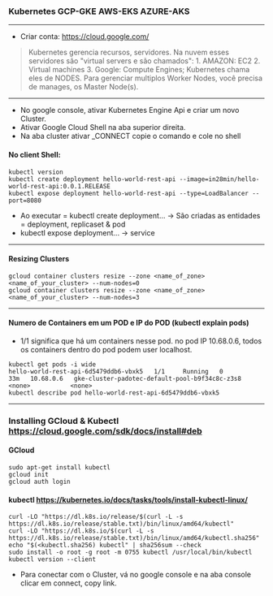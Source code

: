 ### Kubernetes   GCP-GKE AWS-EKS AZURE-AKS
---
* Criar conta: https://cloud.google.com/  

> Kubernetes gerencia recursos, servidores. 
> Na nuvem esses servidores são "virtual servers e são chamados": 1. AMAZON: EC2 2. Virtual machines 3. Google: Compute Engines;
> Kubernetes chama eles de NODES.
> Para gerenciar multiplos Worker Nodes, você precisa de manages, os Master Node(s).
---
* No google console, ativar Kubernetes Engine Api e criar um novo Cluster.
* Ativar Google Cloud Shell na aba superior direita.
* Na aba cluster ativar _CONNECT copie o comando e cole no shell
#### No client Shell:
```
kubectl version
kubectl create deployment hello-world-rest-api --image=in28min/hello-world-rest-api:0.0.1.RELEASE
kubectl expose deployment hello-world-rest-api --type=LoadBalancer --port=8080
```
* Ao executar = kubectl create deployment... -> São criadas as entidades = deployment, replicaset & pod
* kubectl expose deployment... -> service
---
#### Resizing Clusters
```
gcloud container clusters resize --zone <name_of_zone> <name_of_your_cluster> --num-nodes=0
gcloud container clusters resize --zone <name_of_zone> <name_of_your_cluster> --num-nodes=3
```
---
#### Numero de Containers em um POD e IP do POD (kubectl explain pods)
* 1/1 significa que há um containers nesse pod. no pod IP 10.68.0.6, todos os containers dentro do pod podem user localhost.
```
kubectl get pods -i wide
hello-world-rest-api-6d5479ddb6-vbxk5   1/1     Running   0          33m   10.68.0.6   gke-cluster-padotec-default-pool-b9f34c8c-z3s8   <none>           <none>
kubectl describe pod hello-world-rest-api-6d5479ddb6-vbxk5
```
---
### Installing GCloud & Kubectl https://cloud.google.com/sdk/docs/install#deb
#### GCloud
```
sudo apt-get install kubectl
gcloud init
gcloud auth login
```
#### kubectl https://kubernetes.io/docs/tasks/tools/install-kubectl-linux/
```
curl -LO "https://dl.k8s.io/release/$(curl -L -s https://dl.k8s.io/release/stable.txt)/bin/linux/amd64/kubectl"
curl -LO "https://dl.k8s.io/$(curl -L -s https://dl.k8s.io/release/stable.txt)/bin/linux/amd64/kubectl.sha256"
echo "$(<kubectl.sha256) kubectl" | sha256sum --check
sudo install -o root -g root -m 0755 kubectl /usr/local/bin/kubectl
kubectl version --client
```
* Para conectar com o Cluster, vá no google console e na aba console clicar em connect, copy link.
